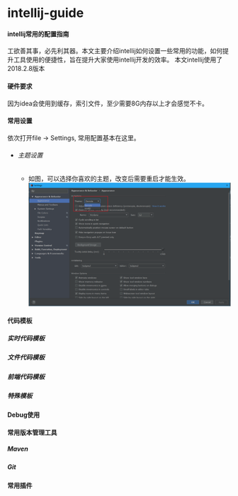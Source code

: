# intellij-guide
#### intellij常用的配置指南
工欲善其事，必先利其器。本文主要介绍intellij如何设置一些常用的功能，如何提升工具使用的便捷性，旨在提升大家使用intellij开发的效率。
本文intellij使用了2018.2.8版本

#### 硬件要求
因为idea会使用到缓存，索引文件，至少需要8G内存以上才会感觉不卡。

#### 常用设置
依次打开file -> Settings, 常用配置基本在这里。
- ###### 主题设置
  - 如图，可以选择你喜欢的主题，改变后需要重启才能生效。
![theme](resources/1.png "theme")

#### 代码模板
##### 实时代码模板
##### 文件代码模板
##### 前端代码模板
##### 特殊模板

#### Debug使用

#### 常用版本管理工具
##### Maven
##### Git
##### 

#### 常用插件